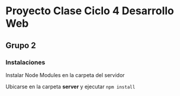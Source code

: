 # Proyecto Clase Ciclo 4 Desarrollo Web

## Grupo 2

### Instalaciones

Instalar Node Modules en la carpeta del servidor

Ubicarse en la carpeta **server** y ejecutar  `npm install`
